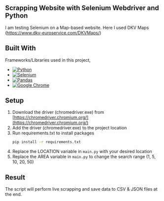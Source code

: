 ## Scrapping Website with Selenium Webdriver and Python

I am testing Selenium on a Map-based website. Here I used DKV Maps (https://www.dkv-euroservice.com/DKVMaps/)

## Built With

Frameworks/Libraries used in this project,

* [![Python][Python.shield]][Python-url]
* [![Selenium][Selenium.shield]][Selenium-url]
* [![Pandas][Pandas.shield]][Pandas-url]
* [![Google Chrome][GoogleChrome.shield]][GoogleChrome-url]



## Setup
1. Download the driver (chromedriver.exe) from [https://chromedriver.chromium.org/](https://chromedriver.chromium.org/)
2. Add the driver (chromedriver.exe) to the project location
3. Run requirements.txt to install packages
   ```sh
   pip install -r requirements.txt
   ```
5. Replace the LOCATION variable in `main.py` with your desired location
6. Replace the AREA variable in `main.py` to change the search range (1, 5, 10, 20, 50)

## Result
The script will perform live scrapping and save data to CSV & JSON files at the end.


<!-- Links -->
[Python.shield]: https://img.shields.io/badge/python-3670A0?style=for-the-badge&logo=python&logoColor=ffdd54
[Python-url]: https://www.python.org/
[Selenium.shield]: https://img.shields.io/badge/-selenium-%43B02A?style=for-the-badge&logo=selenium&logoColor=white
[Selenium-url]: https://www.selenium.dev/
[Pandas.shield]: https://img.shields.io/badge/pandas-%23150458.svg?style=for-the-badge&logo=pandas&logoColor=white
[Pandas-url]: https://pandas.pydata.org/
[GoogleChrome.shield]: https://img.shields.io/badge/Google%20Chrome-4285F4?style=for-the-badge&logo=GoogleChrome&logoColor=white
[GoogleChrome-url]: https://chromedriver.chromium.org/


